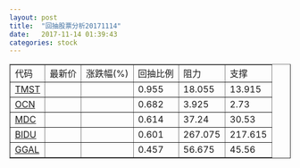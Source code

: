 ```yaml
---
layout: post
title:  "回抽股票分析20171114"
date:   2017-11-14 01:39:43
categories: stock
---
```

<script type="text/javascript">
var stockList = []
stockList.push('gb_tmst');
stockList.push('gb_ocn');
stockList.push('gb_mdc');
stockList.push('gb_bidu');
stockList.push('gb_ggal');
</script>
<table border="1">
 <tr>
 <td>代码</td>
 <td>最新价</td>
 <td>涨跌幅(%)</td>
 <td>回抽比例</td>
 <td>阻力</td>
 <td>支撑</td>
</tr>
  <tr id="tmst">
  <td><a href="http://stock.finance.sina.com.cn/usstock/quotes/TMST.html" target="_blank">TMST</a></td><td></td><td></td><td>0.955</td><td>18.055</td><td>13.915</td></tr>
  <tr id="ocn">
  <td><a href="http://stock.finance.sina.com.cn/usstock/quotes/OCN.html" target="_blank">OCN</a></td><td></td><td></td><td>0.682</td><td>3.925</td><td>2.73</td></tr>
  <tr id="mdc">
  <td><a href="http://stock.finance.sina.com.cn/usstock/quotes/MDC.html" target="_blank">MDC</a></td><td></td><td></td><td>0.614</td><td>37.24</td><td>30.53</td></tr>
  <tr id="bidu">
  <td><a href="http://stock.finance.sina.com.cn/usstock/quotes/BIDU.html" target="_blank">BIDU</a></td><td></td><td></td><td>0.601</td><td>267.075</td><td>217.615</td></tr>
  <tr id="ggal">
  <td><a href="http://stock.finance.sina.com.cn/usstock/quotes/GGAL.html" target="_blank">GGAL</a></td><td></td><td></td><td>0.457</td><td>56.675</td><td>45.56</td></tr>
</table>

